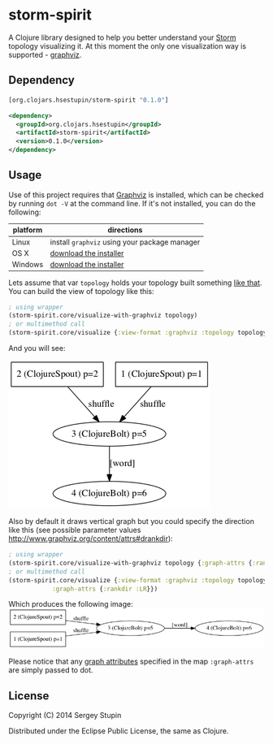 # storm-spirit

A Clojure library designed to help you better understand your <a href="https://github.com/apache/incubator-storm">Storm</a> topology visualizing it.
At this moment the only one visualization way is supported - <a href="http://www.graphviz.org/">graphviz</a>.

## Dependency

``` clojure
[org.clojars.hsestupin/storm-spirit "0.1.0"]
```

```xml
<dependency>
  <groupId>org.clojars.hsestupin</groupId>
  <artifactId>storm-spirit</artifactId>
  <version>0.1.0</version>
</dependency>
```

## Usage

Use of this project requires that [Graphviz](http://www.graphviz.org) is installed, which can be checked by running `dot -V` at the command line.  If it's not installed, you can do the following:

| platform | directions |
|----------|------------|
| Linux | install `graphviz` using your package manager |
| OS X | [download the installer](http://www.graphviz.org/Download_macos.php) |
| Windows |  [download the installer](http://www.graphviz.org/Download_windows.php) |

Lets assume that var `topology` holds your topology built something [like that](https://github.com/hsestupin/storm-spirit/blob/master/test/storm_spirit/topology_example.clj#L45"). You can build the view of topology like this:

``` clojure
; using wrapper
(storm-spirit.core/visualize-with-graphviz topology)
; or multimethod call
(storm-spirit.core/visualize {:view-format :graphviz :topology topology})
```

And you will see:

![alt tag](vertical-graph.png)

Also by default it draws vertical graph but you could specify the direction like this (see possible parameter values http://www.graphviz.org/content/attrs#drankdir):

``` clojure
; using wrapper
(storm-spirit.core/visualize-with-graphviz topology {:graph-attrs {:rankdir :LR}})
; or multimethod call
(storm-spirit.core/visualize {:view-format :graphviz :topology topology
            :graph-attrs {:rankdir :LR}})
```
Which produces the following image:
![alt tag](horizontal-graph.png)

Please notice that any [graph attributes](http://www.graphviz.org/content/attrs) specified in the map `:graph-attrs` are simply passed to dot.

## License

Copyright (C) 2014 Sergey Stupin

Distributed under the Eclipse Public License, the same as Clojure.
